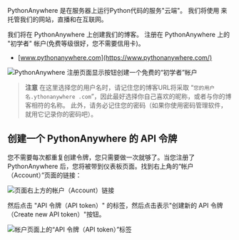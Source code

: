 PythonAnywhere 是在服务器上运行Python代码的服务"云端"。 我们将使用 来托管我们的网站，直播和在互联网。

我们将在 PythonAnywhere 上创建我们的博客。 注册在 PythonAnywhere 上的 "初学者" 帐户(免费等级很好，您不需要信用卡)。

* [www.pythonanywhere.com](https://www.pythonanywhere.com/)

![PythonAnywhere 注册页面显示按钮创建一个免费的“初学者”帐户](../deploy/images/pythonanywhere_beginner_account_button.png)

> **注意** 在这里选择您的用户名时，请记住您的博客URL将采取 “`您的用户名.ythonanywhere .com`”，因此最好选择你自己喜欢的昵称，或者与你的博客相符的名称。 此外，请务必记住您的密码（如果你使用密码管理软件，就用它记录你的密码吧）。

## 创建一个 PythonAnywhere 的 API 令牌

您不需要每次都重复创建令牌，您只需要做一次就够了。当您注册了 PythonAnywhere 后，您将被带到仪表板页面。找到右上角的“帐户（Account）”页面的链接：

![页面右上方的帐户（Account）链接](../deploy/images/pythonanywhere_account.png)

然后点击 "API 令牌（API token）" 的标签，然后点击表示"创建新的 API 令牌（Create new API token）"按钮。

![帐户页面上的“API 令牌（API token）”标签](../deploy/images/pythonanywhere_create_api_token.png)